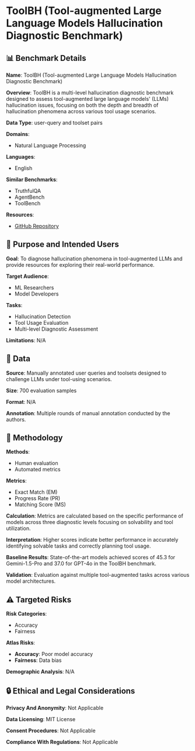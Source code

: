 # ToolBH (Tool-augmented Large Language Models Hallucination Diagnostic Benchmark)

## 📊 Benchmark Details

**Name**: ToolBH (Tool-augmented Large Language Models Hallucination Diagnostic Benchmark)

**Overview**: ToolBH is a multi-level hallucination diagnostic benchmark designed to assess tool-augmented large language models' (LLMs) hallucination issues, focusing on both the depth and breadth of hallucination phenomena across various tool usage scenarios.

**Data Type**: user-query and toolset pairs

**Domains**:
- Natural Language Processing

**Languages**:
- English

**Similar Benchmarks**:
- TruthfulQA
- AgentBench
- ToolBench

**Resources**:
- [GitHub Repository](https://github.com/ToolBeHonest/ToolBeHonest)

## 🎯 Purpose and Intended Users

**Goal**: To diagnose hallucination phenomena in tool-augmented LLMs and provide resources for exploring their real-world performance.

**Target Audience**:
- ML Researchers
- Model Developers

**Tasks**:
- Hallucination Detection
- Tool Usage Evaluation
- Multi-level Diagnostic Assessment

**Limitations**: N/A

## 💾 Data

**Source**: Manually annotated user queries and toolsets designed to challenge LLMs under tool-using scenarios.

**Size**: 700 evaluation samples

**Format**: N/A

**Annotation**: Multiple rounds of manual annotation conducted by the authors.

## 🔬 Methodology

**Methods**:
- Human evaluation
- Automated metrics

**Metrics**:
- Exact Match (EM)
- Progress Rate (PR)
- Matching Score (MS)

**Calculation**: Metrics are calculated based on the specific performance of models across three diagnostic levels focusing on solvability and tool utilization.

**Interpretation**: Higher scores indicate better performance in accurately identifying solvable tasks and correctly planning tool usage.

**Baseline Results**: State-of-the-art models achieved scores of 45.3 for Gemini-1.5-Pro and 37.0 for GPT-4o in the ToolBH benchmark.

**Validation**: Evaluation against multiple tool-augmented tasks across various model architectures.

## ⚠️ Targeted Risks

**Risk Categories**:
- Accuracy
- Fairness

**Atlas Risks**:
- **Accuracy**: Poor model accuracy
- **Fairness**: Data bias

**Demographic Analysis**: N/A

## 🔒 Ethical and Legal Considerations

**Privacy And Anonymity**: Not Applicable

**Data Licensing**: MIT License

**Consent Procedures**: Not Applicable

**Compliance With Regulations**: Not Applicable
